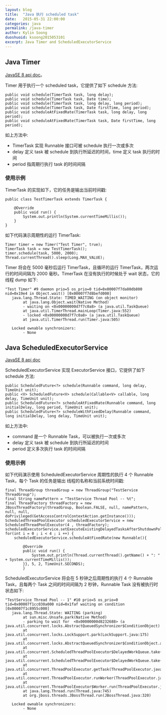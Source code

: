 ```yaml
---
layout: blog
title:  "Java 执行 scheduled task"
date:   2015-05-31 22:00:00
categories: java
permalink: /java-timer
author: Kylin Soong
duoshuoid: ksoong2015053101
excerpt: Java Timer and ScheduledExecutorService
---
```


## Java Timer

[JavaSE 8 api doc](https://docs.oracle.com/javase/8/docs/api/java/util/Timer.html)。

Timer 用于执行一个 scheduled task，它提供了如下 schedule 方法:

~~~
public void schedule(TimerTask task, long delay);
public void schedule(TimerTask task, Date time);
public void schedule(TimerTask task, long delay, long period);
public void schedule(TimerTask task, Date firstTime, long period);
public void scheduleAtFixedRate(TimerTask task, long delay, long period);
public void scheduleAtFixedRate(TimerTask task, Date firstTime, long period);
~~~

如上方法中:

* TimerTask 实现 Runnable 接口可被 schedule 执行一次或多次
* delay 定义 task 被 schedule 到执行所延迟的时间，time 定义 task 执行的时间
* period 指周期行执行 task 的时间间隔

### 使用示例

TimerTask 的实现如下，它的任务是输出当前时间戳:

~~~
public class TestTimerTask extends TimerTask {

	@Override
	public void run() {
		System.out.println(System.currentTimeMillis());
	}
}
~~~

如下代码演示周期性的运行 TimerTask:

~~~
Timer timer = new Timer("Test Timer", true);
TimerTask task = new TestTimerTask();
timer.schedule(task, 5000, 2000);
Thread.currentThread().sleep(Long.MAX_VALUE);
~~~

Timer 将会在 5000 毫秒后运行 TimerTask，且循环的运行 TimerTask，两次运行的时间间隔为 2000 毫秒。TimerTask 在没有执行的时候处于 wait 状态，它的线程 dump 如下:

~~~
"Test Timer" #9 daemon prio=5 os_prio=0 tid=0x00007f7da80db800 nid=0x19e4 in Object.wait() [0x00007f7d8befd000]
   java.lang.Thread.State: TIMED_WAITING (on object monitor)
        at java.lang.Object.wait(Native Method)
        - waiting on <0x00000000d7f7c0a8> (a java.util.TaskQueue)
        at java.util.TimerThread.mainLoop(Timer.java:552)
        - locked <0x00000000d7f7c0a8> (a java.util.TaskQueue)
        at java.util.TimerThread.run(Timer.java:505)

   Locked ownable synchronizers:
        - None
~~~


## Java ScheduledExecutorService

[JavaSE 8 api doc](https://docs.oracle.com/javase/8/docs/api/java/util/concurrent/ScheduledExecutorService.html)

ScheduledExecutorService 实现 ExecutorService 接口，它提供了如下 schedule 方法:

~~~
public ScheduledFuture<?> schedule(Runnable command, long delay, TimeUnit unit);
public <V> ScheduledFuture<V> schedule(Callable<V> callable, long delay, TimeUnit unit);
public ScheduledFuture<?> scheduleAtFixedRate(Runnable command, long initialDelay, long period, TimeUnit unit);
public ScheduledFuture<?> scheduleWithFixedDelay(Runnable command, long initialDelay, long delay, TimeUnit unit);
~~~

如上方法中:

* command 是一个 Runnable Task，可以被执行一次或多次
* delay 定义 task 被 schedule 到执行所延迟的时间
* period 定义多次执行 task 的时间间隔

### 使用示例

如下代码演示使用 ScheduledExecutorService 周期性的执行 4 个 Runnable Task，每个 Task 的任务是输出 线程的名称和当前系统时间戳:

~~~
final ThreadGroup threadGroup = new ThreadGroup("TestService ThreadGroup");
final String namePattern = "TestService Thread Pool -- %t";
final ThreadFactory threadFactory = new JBossThreadFactory(threadGroup, Boolean.FALSE, null, namePattern, null, null, doPrivileged(GetAccessControlContextAction.getInstance()));       
ScheduledThreadPoolExecutor scheduledExecutorService = new ScheduledThreadPoolExecutor(4 , threadFactory);
scheduledExecutorService.setExecuteExistingDelayedTasksAfterShutdownPolicy(false);
for(int i = 0 ; i < 4 ; i ++) {
	scheduledExecutorService.scheduleAtFixedRate(new Runnable(){

		@Override
		public void run() {
			System.out.println(Thread.currentThread().getName() + ": " + System.currentTimeMillis());
		}}, 5, 2, TimeUnit.SECONDS);
        }
~~~

ScheduledExecutorService 将会在 5 秒钟之后周期性的执行  4 个 Runnable Task，且每两个 Task 之间的时间间隔为 2 秒钟，Runnable Task 没有被执行时状态如下:

~~~
"TestService Thread Pool -- 1" #10 prio=5 os_prio=0 tid=0x00007f1cc030a000 nid=0x1faf waiting on condition [0x00007f1c8955c000]
   java.lang.Thread.State: WAITING (parking)
        at sun.misc.Unsafe.park(Native Method)
        - parking to wait for  <0x00000000d8232688> (a java.util.concurrent.locks.AbstractQueuedSynchronizer$ConditionObject)
        at java.util.concurrent.locks.LockSupport.park(LockSupport.java:175)
        at java.util.concurrent.locks.AbstractQueuedSynchronizer$ConditionObject.await(AbstractQueuedSynchronizer.java:2039)
        at java.util.concurrent.ScheduledThreadPoolExecutor$DelayedWorkQueue.take(ScheduledThreadPoolExecutor.java:1088)
        at java.util.concurrent.ScheduledThreadPoolExecutor$DelayedWorkQueue.take(ScheduledThreadPoolExecutor.java:809)
        at java.util.concurrent.ThreadPoolExecutor.getTask(ThreadPoolExecutor.java:1067)
        at java.util.concurrent.ThreadPoolExecutor.runWorker(ThreadPoolExecutor.java:1127)
        at java.util.concurrent.ThreadPoolExecutor$Worker.run(ThreadPoolExecutor.java:617)
        at java.lang.Thread.run(Thread.java:745)
        at org.jboss.threads.JBossThread.run(JBossThread.java:320)

   Locked ownable synchronizers:
        - None
~~~
